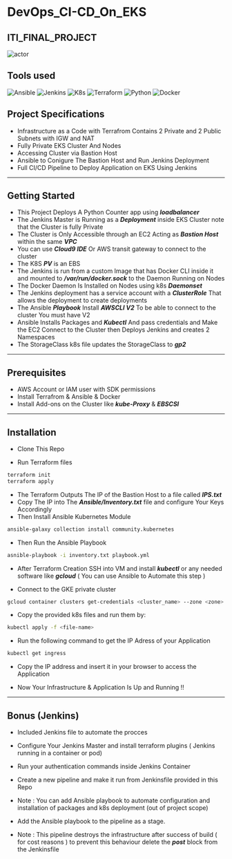 # DevOps_CI-CD_On_EKS
## ITI_FINAL_PROJECT


![actor](https://user-images.githubusercontent.com/103090890/221306973-a5616cf8-4b58-4934-a5d0-7b58322589b9.png)


## Tools used 

![Ansible](https://img.shields.io/badge/-ansible-C9284D?style=for-the-badge&logo=ansible&logoColor=white)
![Jenkins](https://img.shields.io/badge/-jenkins-D24939?style=for-the-badge&logo=Jenkins&logoColor=white)
![K8s](https://img.shields.io/badge/-kubernetes-326CE5?style=for-the-badge&logo=kubernetes&logoColor=white)
![Terraform](https://img.shields.io/badge/-Terraform-623CE4?style=for-the-badge&logo=Terraform&logoColor=white)
![Python](https://img.shields.io/badge/-Python-3776AB?style=for-the-badge&logo=Python&logoColor=yellow)
![Docker](https://img.shields.io/badge/Docker-container%20runtime-2496ED?style=for-the-badge&logo=Docker)


## Project Specifications 

- Infrastructure as a Code with Terrafrom Contains 2 Private and 2 Public Subnets with IGW and NAT 
- Fully Private EKS Cluster And Nodes 
- Accessing Cluster via Bastion Host
- Ansible to Conigure The Bastion Host and Run Jenkins Deployment
- Full CI/CD Pipeline to Deploy Application on EKS Using Jenkins





------------------------------------

## Getting Started

- This Project Deploys A Python Counter app using ***loadbalancer***
- The Jenkins Master is Running as a ***Deployment*** inside EKS Cluster note that the Cluster is fully Private
- The Cluster is Only Accessible through an EC2 Acting as ***Bastion Host*** within the same ***VPC***
- You can use ***Cloud9 IDE*** Or AWS transit gateway to connect to the cluster 
- The K8S ***PV*** is an EBS 
- The Jenkins is run from a custom Image that has Docker CLI inside it and mounted to ***/var/run/docker.sock*** to the Daemon Running on Nodes
- The Docker Daemon Is Installed on Nodes using k8s ***Daemonset*** 
- The Jenkins deployment has a service account with a ***ClusterRole*** That allows the deployment to create deployments
- The Ansible ***Playbook*** Install ***AWSCLI V2*** To be able to connect to the cluster You must have V2 
- Ansible Installs Packages and ***Kubectl*** And pass credentials and Make the EC2 Connect to the Cluster then Deploys Jenkins and creates 2 Namespaces
- The StorageClass k8s file updates the StorageClass to ***gp2*** 


---------------

## Prerequisites 

- AWS Account or IAM user with SDK permissions 
- Install Terrafrom & Ansible & Docker
- Install Add-ons on the Cluster like ***kube-Proxy*** & ***EBSCSI***
---------------------

## Installation 

- Clone This Repo

- Run Terraform files
```bash
terraform init
terraform apply
```
- The Terraform Outputs The IP of the Bastion Host to a file called ***IPS.txt***
- Copy The IP into The ***Ansible/Inventory.txt*** file and configure Your Keys Accordingly 
-  Then Install Ansible Kubernetes Module 
```bash
ansible-galaxy collection install community.kubernetes
```
- Then Run the Ansible Playbook
``` bash
asnible-playbook -i inventory.txt playbook.yml
```

- After Terraform Creation SSH into VM and install ***kubectl*** or any needed software like ***gcloud*** ( You can use Ansible to Automate this step )

- Connect to the GKE private cluster 
``` bash
gcloud container clusters get-credentials <cluster_name> --zone <zone> --project <project_id>
```
- Copy the provided k8s files and run them by:
```bash
kubectl apply -f <file-name>
```

- Run the following command to get the IP Adress of your Application
``` bash
kubectl get ingress 
```
- Copy the IP address and insert it in your browser to access the Application 

- Now Your Infrastructure & Application Is Up and Running !!


------------------------------------

## Bonus (Jenkins)

- Included Jenkins file to automate the procces 

- Configure Your Jenkins Master and install terraform plugins ( Jenkins running in a container or pod)
 
- Run your authentication commands inside Jenkins Container

- Create a new pipeline and make it run from Jenkinsfile provided in this Repo

- Note : You can add Ansible playbook to automate configuration and installation of packages and k8s deployment (out of project scope)

- Add the Ansible playbook to the pipeline as a stage.

- Note : This pipeline destroys the infrastructure after success of build ( for cost reasons ) to prevent this behaviour delete the ***post*** block from the Jenkinsfile
